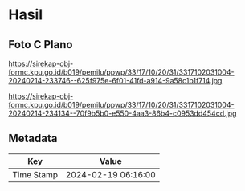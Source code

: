 # Hasil

## Foto C Plano

https://sirekap-obj-formc.kpu.go.id/b019/pemilu/ppwp/33/17/10/20/31/3317102031004-20240214-233746--625f975e-6f01-41fd-a914-9a58c1b1f714.jpg

https://sirekap-obj-formc.kpu.go.id/b019/pemilu/ppwp/33/17/10/20/31/3317102031004-20240214-234134--70f9b5b0-e550-4aa3-86b4-c0953dd454cd.jpg


## Metadata

| Key        | Value               |
| ---------- | ------------------- |
| Time Stamp | 2024-02-19 06:16:00 |



